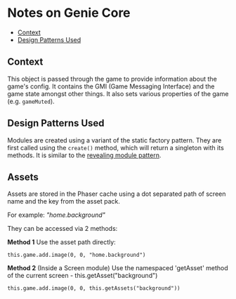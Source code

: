 # Notes on Genie Core

* [Context](#context)
* [Design Patterns Used](#design-patterns-used)


## Context

This object is passed through the game to provide information about the game's config. It contains the GMI (Game Messaging Interface) and the game state amongst other things. It also sets various properties of the game (e.g. `gameMuted`).


## Design Patterns Used

Modules are created using a variant of the static factory pattern. They are first called using the `create()` method, which will return a singleton with its methods. It is similar to the [revealing module pattern](https://addyosmani.com/resources/essentialjsdesignpatterns/book/#revealingmodulepatternjavascript).

## Assets

Assets are stored in the Phaser cache using a dot separated path of screen name and the key from the asset pack.

For example: *"home.background"*

They can be accessed via 2 methods: 

**Method 1** 
 Use the asset path directly:
 
 `this.game.add.image(0, 0, "home.background")`

**Method 2** 
 (Inside a Screen module) Use the namespaced 'getAsset' method of the current screen - this.getAsset("background")

`this.game.add.image(0, 0, this.getAssets("background"))`


[1]: asset-loader.md
